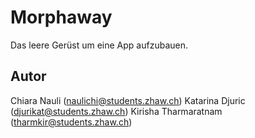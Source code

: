 # Morphaway
Das leere Gerüst um eine App aufzubauen.

## Autor

Chiara Nauli (naulichi@students.zhaw.ch)
Katarina Djuric (djurikat@students.zhaw.ch)
Kirisha Tharmaratnam (tharmkir@students.zhaw.ch)


